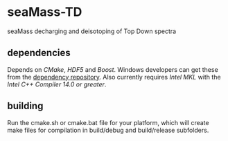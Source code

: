 seaMass-TD
=======

seaMass decharging and deisotoping of Top Down spectra

dependencies
-------
Depends on _CMake_, _HDF5_ and _Boost_.
Windows developers can get these from the [dependency repository](https://github.com/biospi/seamass-windeps).
Also currently requires _Intel MKL_ with the _Intel C++ Compiler 14.0 or greater_.

building
-------
Run the cmake.sh or cmake.bat file for your platform, which will create make files for compilation in
build/debug and build/release subfolders.
